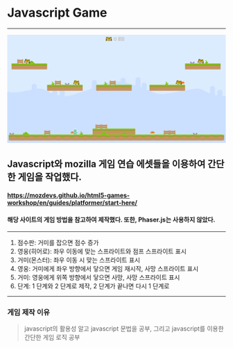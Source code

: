 # Javascript Game
----------------------------------
![playScreenshot](./images/playScreenshot.png)
## Javascript와 mozilla 게임 연습 에셋들을 이용하여 간단한 게임을 작업했다.
#### https://mozdevs.github.io/html5-games-workshop/en/guides/platformer/start-here/ 
#### 해당 사이트의 게임 방법을 참고하여 제작했다. 또한, Phaser.js는 사용하지 않았다.
----------------------------------
1. 점수판: 거미를 잡으면 점수 증가
2. 영웅(히어로): 좌우 이동에 맞는 스프라이트와 점프 스프라이트 표시
3. 거미(몬스터): 좌우 이동 시 맞는 스프라이트 표시
4. 영웅: 거미에게 좌우 방향에서 닿으면 게임 재시작, 사망 스프라이트 표시
5. 거미: 영웅에게 위쪽 방향에서 닿으면 사망, 사망 스프라이트 표시
6. 단계: 1 단계와 2 단계로 제작, 2 단계가 끝나면 다시 1 단계로
----------------------------------
### 게임 제작 이유
> javascript의 활용성 알고 javascript 문법을 공부, 그리고 javascript를 이용한 간단한 게임 로직 공부